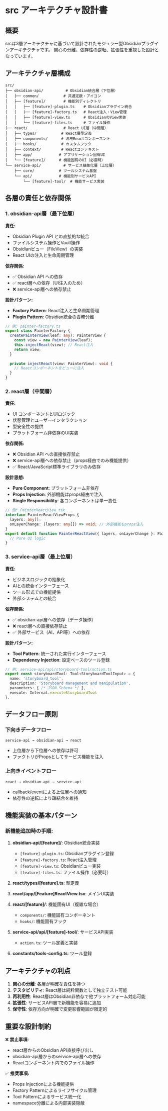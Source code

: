 # src アーキテクチャ設計書

## 概要

srcは3層アーキテクチャに基づいて設計されたモジュラー型Obsidianプラグインアーキテクチャです。
関心の分離、依存性の逆転、拡張性を重視した設計となっています。

## アーキテクチャ層構成

```
src/
├── obsidian-api/          # Obsidian統合層（下位層）
│   ├── common/           # 共通定数・アイコン
│   ├── [feature]/        # 機能別ディレクトリ
│   │   ├── [feature]-plugin.ts    # Obsidianプラグイン統合
│   │   ├── [feature]-factory.ts   # React注入・View管理
│   │   ├── [feature]-view.ts      # ObsidianのView実装
│   │   └── [feature]-files.ts     # ファイル操作
├── react/                # React UI層（中間層）
│   ├── types/           # React層型定義
│   ├── components/      # 汎用Reactコンポーネント
│   ├── hooks/           # カスタムフック
│   ├── context/         # Reactコンテキスト
│   ├── app/            # アプリケーション固有UI
│   └── [feature]/      # 機能固有のUI（必要時）
└── service-api/          # サービス抽象化層（上位層）
    ├── core/           # ツールシステム基盤
    └── api/            # 機能別サービスAPI
        └── [feature]-tool/  # 機能サービス実装
```

## 各層の責任と依存関係

### 1. obsidian-api層（最下位層）
**責任:**
- Obsidian Plugin API との直接的な統合
- ファイルシステム操作とVault操作
- Obsidianビュー（FileView）の実装
- React UIの注入と生命周期管理

**依存関係:**
- ✅ Obsidian API への依存
- ✅ react層への依存（UI注入のため）
- ❌ service-api層への依存禁止

**設計パターン:**
- **Factory Pattern**: React注入と生命周期管理
- **Plugin Pattern**: Obsidian統合の責務分離

```typescript
// 例: painter-factory.ts
export class PainterFactory {
  createPainterView(leaf: any): PainterView {
    const view = new PainterView(leaf);
    this.injectReact(view); // React注入
    return view;
  }
  
  private injectReact(view: PainterView): void {
    // Reactコンポーネントをビューに注入
  }
}
```

### 2. react層（中間層）
**責任:**
- UI コンポーネントとUIロジック
- 状態管理とユーザーインタラクション
- 型安全性の提供
- プラットフォーム非依存のUI実装

**依存関係:**
- ❌ Obsidian API への直接依存禁止
- ❌ service-api層への依存禁止（props経由でのみ機能提供）
- ✅ React/JavaScript標準ライブラリのみ依存

**設計思想:**
- **Pure Component**: プラットフォーム非依存
- **Props Injection**: 外部機能はprops経由で注入
- **Single Responsibility**: 各コンポーネントは単一責任

```typescript
// 例: PainterReactView.tsx
interface PainterReactViewProps {
  layers: any[];
  onLayerChange: (layers: any[]) => void; // 外部機能をprops注入
}
export default function PainterReactView({ layers, onLayerChange }: PainterReactViewProps) {
  // Pure UI logic
}
```

### 3. service-api層（最上位層）
**責任:**
- ビジネスロジックの抽象化
- AIとの統合インターフェース
- ツール形式での機能提供
- 外部システムとの統合

**依存関係:**
- ✅ obsidian-api層への依存（データ操作）
- ❌ react層への直接依存禁止
- ✅ 外部サービス（AI、API等）への依存

**設計パターン:**
- **Tool Pattern**: 統一された実行インターフェース
- **Dependency Injection**: 設定ベースのツール登録

```typescript
// 例: service-api/api/storyboard-tool/action.ts
export const storyboardTool: Tool<StoryboardToolInput> = {
  name: 'storyboard_tool',
  description: 'Storyboard management and manipulation',
  parameters: { /* JSON Schema */ },
  execute: Internal.executeStoryboardTool
};
```

## データフロー原則

### 下向きデータフロー
```
service-api → obsidian-api → react
```
- 上位層から下位層への依存は許可
- ファクトリがPropsとしてサービス機能を注入

### 上向きイベントフロー
```
react → obsidian-api → service-api
```
- callback/eventによる上位層への通知
- 依存性の逆転により疎結合を維持

## 機能実装の基本パターン

### 新機能追加時の手順:

1. **obsidian-api/[feature]/**: Obsidian統合実装
   - `[feature]-plugin.ts`: Obsidianプラグイン登録
   - `[feature]-factory.ts`: React注入管理
   - `[feature]-view.ts`: Obsidianビュー実装
   - `[feature]-files.ts`: ファイル操作（必要時）

2. **react/types/[feature].ts**: 型定義
   
3. **react/app/[Feature]ReactView.tsx**: メインUI実装

4. **react/[feature]/**: 機能固有UI（複雑な場合）
   - `components/`: 機能固有コンポーネント
   - `hooks/`: 機能固有フック

5. **service-api/api/[feature]-tool/**: サービスAPI実装
   - `action.ts`: ツール定義と実装

6. **constants/tools-config.ts**: ツール登録

## アーキテクチャの利点

1. **関心の分離**: 各層が明確な責任を持つ
2. **テスタビリティ**: React層は純粋関数として独立テスト可能
3. **再利用性**: React層はObsidian非依存で他プラットフォーム対応可能
4. **拡張性**: サービスAPI層で新機能を容易に追加
5. **保守性**: 依存方向が明確で変更影響範囲が限定的

## 重要な設計制約

❌ **禁止事項:**
- react層からのObsidian API直接呼び出し
- obsidian-api層からのservice-api層への依存
- Reactコンポーネント内でのファイル操作

✅ **推奨事項:**
- Props Injectionによる機能提供
- Factory Patternによるライフサイクル管理
- Tool Patternによるサービス統一化
- namespace分離による内部実装隠蔽